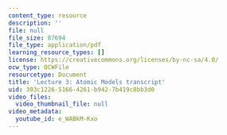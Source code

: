 ```yaml
---
content_type: resource
description: ''
file: null
file_size: 87694
file_type: application/pdf
learning_resource_types: []
license: https://creativecommons.org/licenses/by-nc-sa/4.0/
ocw_type: OCWFile
resourcetype: Document
title: 'Lecture 3: Atomic Models transcript'
uid: 303c1226-5166-4261-b942-7b419c8bb3d0
video_files:
  video_thumbnail_file: null
video_metadata:
  youtube_id: e_WABkM-Kxo
---
```

